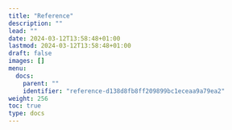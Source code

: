 ```yaml
---
title: "Reference"
description: ""
lead: ""
date: 2024-03-12T13:58:48+01:00
lastmod: 2024-03-12T13:58:48+01:00
draft: false
images: []
menu:
  docs:
    parent: ""
    identifier: "reference-d138d8fb8ff209899bc1eceaa9a79ea2"
weight: 256
toc: true
type: docs
---
```

